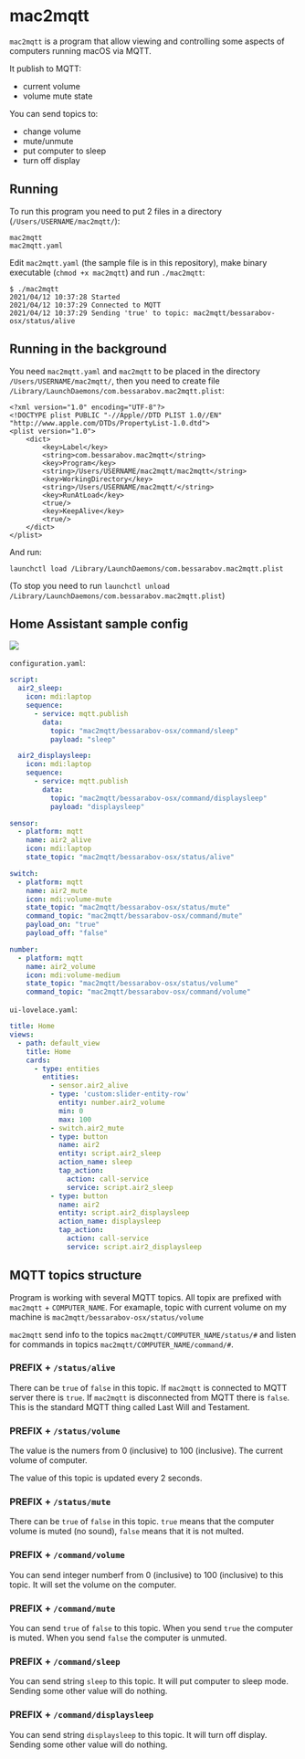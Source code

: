 # mac2mqtt

`mac2mqtt` is a program that allow viewing and controlling some aspects of computers running macOS via MQTT.

It publish to MQTT:

 * current volume
 * volume mute state

You can send topics to:

 * change volume
 * mute/unmute
 * put computer to sleep
 * turn off display

## Running

To run this program you need to put 2 files in a directory (`/Users/USERNAME/mac2mqtt/`):

    mac2mqtt
    mac2mqtt.yaml

Edit `mac2mqtt.yaml` (the sample file is in this repository), make binary executable (`chmod +x mac2mqtt`) and run `./mac2mqtt`:

    $ ./mac2mqtt
    2021/04/12 10:37:28 Started
    2021/04/12 10:37:29 Connected to MQTT
    2021/04/12 10:37:29 Sending 'true' to topic: mac2mqtt/bessarabov-osx/status/alive

## Running in the background

You need `mac2mqtt.yaml` and `mac2mqtt` to be placed in the directory `/Users/USERNAME/mac2mqtt/`,
then you need to create file `/Library/LaunchDaemons/com.bessarabov.mac2mqtt.plist`:

    <?xml version="1.0" encoding="UTF-8"?>
    <!DOCTYPE plist PUBLIC "-//Apple//DTD PLIST 1.0//EN" "http://www.apple.com/DTDs/PropertyList-1.0.dtd">
    <plist version="1.0">
        <dict>
            <key>Label</key>
            <string>com.bessarabov.mac2mqtt</string>
            <key>Program</key>
            <string>/Users/USERNAME/mac2mqtt/mac2mqtt</string>
            <key>WorkingDirectory</key>
            <string>/Users/USERNAME/mac2mqtt/</string>
            <key>RunAtLoad</key>
            <true/>
            <key>KeepAlive</key>
            <true/>
        </dict>
    </plist>

And run:

    launchctl load /Library/LaunchDaemons/com.bessarabov.mac2mqtt.plist

(To stop you need to run `launchctl unload /Library/LaunchDaemons/com.bessarabov.mac2mqtt.plist`)

## Home Assistant sample config

![](https://user-images.githubusercontent.com/47263/114361105-753c4200-9b7e-11eb-833c-c26a2b7d0e00.png)

`configuration.yaml`:

```yaml
script:
  air2_sleep:
    icon: mdi:laptop
    sequence:
      - service: mqtt.publish
        data:
          topic: "mac2mqtt/bessarabov-osx/command/sleep"
          payload: "sleep"

  air2_displaysleep:
    icon: mdi:laptop
    sequence:
      - service: mqtt.publish
        data:
          topic: "mac2mqtt/bessarabov-osx/command/displaysleep"
          payload: "displaysleep"

sensor:
  - platform: mqtt
    name: air2_alive
    icon: mdi:laptop
    state_topic: "mac2mqtt/bessarabov-osx/status/alive"

switch:
  - platform: mqtt
    name: air2_mute
    icon: mdi:volume-mute
    state_topic: "mac2mqtt/bessarabov-osx/status/mute"
    command_topic: "mac2mqtt/bessarabov-osx/command/mute"
    payload_on: "true"
    payload_off: "false"

number:
  - platform: mqtt
    name: air2_volume
    icon: mdi:volume-medium
    state_topic: "mac2mqtt/bessarabov-osx/status/volume"
    command_topic: "mac2mqtt/bessarabov-osx/command/volume"
```

`ui-lovelace.yaml`:

```yaml
title: Home
views:
  - path: default_view
    title: Home
    cards:
      - type: entities
        entities:
          - sensor.air2_alive
          - type: 'custom:slider-entity-row'
            entity: number.air2_volume
            min: 0
            max: 100
          - switch.air2_mute
          - type: button
            name: air2
            entity: script.air2_sleep
            action_name: sleep
            tap_action:
              action: call-service
              service: script.air2_sleep
          - type: button
            name: air2
            entity: script.air2_displaysleep
            action_name: displaysleep
            tap_action:
              action: call-service
              service: script.air2_displaysleep
```

## MQTT topics structure

Program is working with several MQTT topics. All topix are prefixed with `mac2mqtt` + `COMPUTER_NAME`.
For examaple, topic with current volume on my machine is `mac2mqtt/bessarabov-osx/status/volume`

`mac2mqtt` send info to the topics `mac2mqtt/COMPUTER_NAME/status/#` and listen for commands in topics
`mac2mqtt/COMPUTER_NAME/command/#`.

### PREFIX + `/status/alive`

There can be `true` of `false` in this topic. If `mac2mqtt` is connected to MQTT server there is `true`.
If `mac2mqtt` is disconnected from MQTT there is `false`. This is the standard MQTT thing called Last Will and Testament.

### PREFIX + `/status/volume`

The value is the numers from 0 (inclusive) to 100 (inclusive). The current volume of computer.

The value of this topic is updated every 2 seconds.

### PREFIX + `/status/mute`

There can be `true` of `false` in this topic. `true` means that the computer volume is muted (no sound),
`false` means that it is not multed.

### PREFIX + `/command/volume`

You can send integer numberf from 0 (inclusive) to 100 (inclusive) to this topic. It will set the volume on the computer.

### PREFIX + `/command/mute`

You can send `true` of `false` to this topic. When you send `true` the computer is muted. When you send `false` the computer
is unmuted.

### PREFIX + `/command/sleep`

You can send string `sleep` to this topic. It will put computer to sleep mode. Sending some other value will do nothing.

### PREFIX + `/command/displaysleep`

You can send string `displaysleep` to this topic. It will turn off display. Sending some other value will do nothing.
